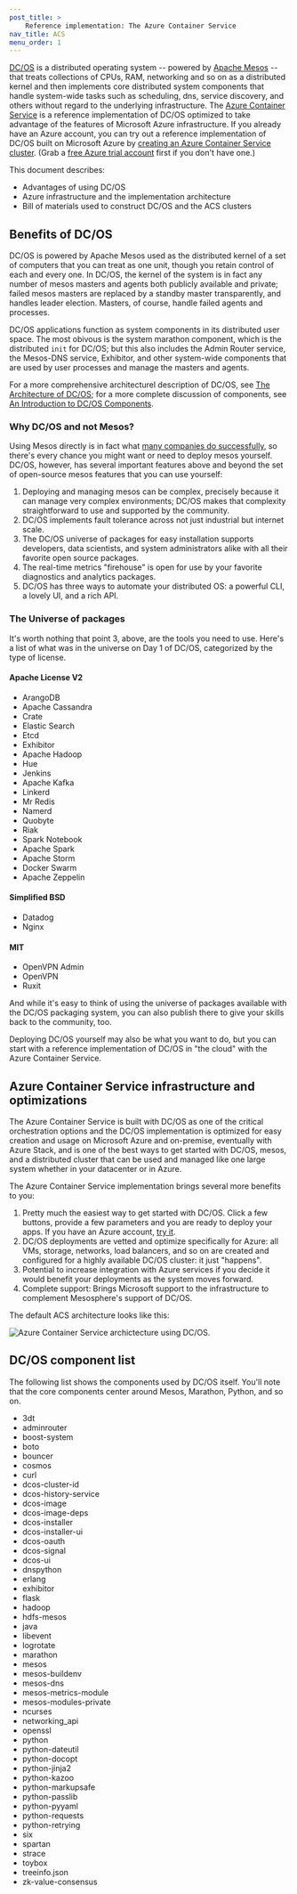```yaml
---
post_title: >
    Reference implementation: The Azure Container Service
nav_title: ACS
menu_order: 1
---
```


[DC/OS](https://github.com/dcos) is a distributed operating system -- powered by [Apache Mesos](https://mesos.apache.org) -- that treats collections of CPUs, RAM, networking and so on as a distributed kernel and then implements core distributed system components that handle system-wide tasks such as scheduling, dns, service discovery, and others without regard to the underlying infrastructure. The [Azure Container Service](https://azure.microsoft.com/documentation/articles/container-service-deployment/) is a reference implementation of DC/OS optimized to take advantage of the features of Microsoft Azure infrastructure. If you already have an Azure account, you can try out a reference implementation of DC/OS built on Microsoft Azure by [creating an Azure Container Service cluster](https://aka.ms/acscreate). (Grab a [free Azure trial account](https://azure.microsoft.com/pricing/free-trial/) first if you don't have one.)

This document describes:

- Advantages of using DC/OS
- Azure infrastructure and the implementation architecture
- Bill of materials used to construct DC/OS and the ACS clusters

## Benefits of DC/OS

DC/OS is powered by Apache Mesos used as the distributed kernel of a set of computers that you can treat as one unit, though you retain control of each and every one. In DC/OS, the kernel of the system is in fact any number of mesos masters and agents both publicly available and private; failed mesos masters are replaced by a standby master transparently, and handles leader election. Masters, of course, handle failed agents and processes.

DC/OS applications function as system components in its distributed user space. The most obivous is the system marathon component, which is the distributed `init` for DC/OS; but this also includes the Admin Router service, the Mesos-DNS service, Exhibitor, and other system-wide components that are used by user processes and manage the masters and agents.

For a more comprehensive architecturel description of DC/OS, see [The Architecture of DC/OS](/docs/1.9/overview/architecture/); for a more complete discussion of components, see [An Introduction to DC/OS Components](/docs/1.9/overview/architecture/components/).

### Why DC/OS and not Mesos?

Using Mesos directly is in fact what [many companies do successfully](https://mesos.apache.org/documentation/latest/powered-by-mesos/), so there's every chance you might want or need to deploy mesos yourself. DC/OS, however, has several important features above and beyond the set of open-source mesos features that you can use yourself:

1. Deploying and managing mesos can be complex, precisely because it can manage very complex environments; DC/OS makes that complexity straightforward to use and supported by the community.
2. DC/OS implements fault tolerance across not just industrial but internet scale.
3. The DC/OS universe of packages for easy installation supports developers, data scientists, and system administrators alike with all their favorite open source packages.
4. The real-time metrics "firehouse" is open for use by your favorite diagnostics and analytics packages.
5. DC/OS has three ways to automate your distributed OS: a powerful CLI, a lovely UI, and a rich API.

### The Universe of packages

It's worth nothing that point 3, above, are the tools you need to use. Here's a list of what was in the universe on Day 1 of DC/OS, categorized by the type of license.

#### Apache License V2

- ArangoDB
- Apache Cassandra
- Crate
- Elastic Search
- Etcd
- Exhibitor
- Apache Hadoop
- Hue
- Jenkins
- Apache Kafka
- Linkerd
- Mr Redis
- Namerd
- Quobyte
- Riak
- Spark Notebook
- Apache Spark
- Apache Storm
- Docker Swarm
- Apache Zeppelin

#### Simplified BSD

- Datadog
- Nginx

#### MIT

- OpenVPN Admin
- OpenVPN
- Ruxit

And while it's easy to think of using the universe of packages available with the DC/OS packaging system, you can also publish there to give your skills back to the community, too.

Deploying DC/OS yourself may also be what you want to do, but you can start with a reference implementation of DC/OS in "the cloud" with the Azure Container Service.

## Azure Container Service infrastructure and optimizations

The Azure Container Service is built with DC/OS as one of the critical orchestration options and the DC/OS implementation is optimized for easy creation and usage on Microsoft Azure and on-premise, eventually with Azure Stack, and is one of the best ways to get started with DC/OS, mesos, and a distributed cluster that can be used and managed like one large system whether in your datacenter or in Azure.

The Azure Container Service implementation brings several more benefits to you:

1. Pretty much the easiest way to get started with DC/OS. Click a few buttons, provide a few parameters and you are ready to deploy your apps. If you have an Azure account, [try it](https://aka.ms/acscreate).
2. DC/OS deployments are vetted and optimize specifically for Azure: all VMs, storage, networks, load balancers, and so on are created and configured for a highly available DC/OS cluster: it just "happens".
3. Potential to increase integration with Azure services if you decide it would benefit your deployments as the system moves forward.
4. Complete support: Brings Microsoft support to the infrastructure to complement Mesosphere's support of DC/OS.

The default ACS architecture looks like this:

![Azure Container Service archictecture using DC/OS.](../img/dcos-acs.png)



## DC/OS component list

The following list shows the components used by DC/OS itself. You'll note that the core components center around Mesos, Marathon, Python, and so on.


- 3dt
- adminrouter
- boost-system
- boto
- bouncer
- cosmos
- curl
- dcos-cluster-id
- dcos-history-service
- dcos-image
- dcos-image-deps
- dcos-installer
- dcos-installer-ui
- dcos-oauth
- dcos-signal
- dcos-ui
- dnspython
- erlang
- exhibitor
- flask
- hadoop
- hdfs-mesos
- java
- libevent
- logrotate
- marathon
- mesos
- mesos-buildenv
- mesos-dns
- mesos-metrics-module
- mesos-modules-private
- ncurses
- networking_api
- openssl
- python
- python-dateutil
- python-docopt
- python-jinja2
- python-kazoo
- python-markupsafe
- python-passlib
- python-pyyaml
- python-requests
- python-retrying
- six
- spartan
- strace
- toybox
- treeinfo.json
- zk-value-consensus
